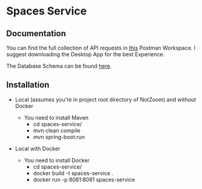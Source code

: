 # Spaces Service

## Documentation

You can find the full collection of API requests in [this](https://app.getpostman.com/join-team?invite_code=7d6333bc962ad38d9143887704a3e17c) Postman Workspace. I suggest downloading the Desktop App for the best Experience.

The Database Schema can be found [here](#).

## Installation

* Local (assumes you're in project root directory of NotZoom) and without Docker
    * You need to install Maven
        * cd spaces-service/
        * mvn clean compile
        * mvn spring-boot:run
    
* Local with Docker
    * You need to install Docker
        * cd spaces-service/
        * docker build -t spaces-service .
        * docker run -p 8081:8081 spaces-service